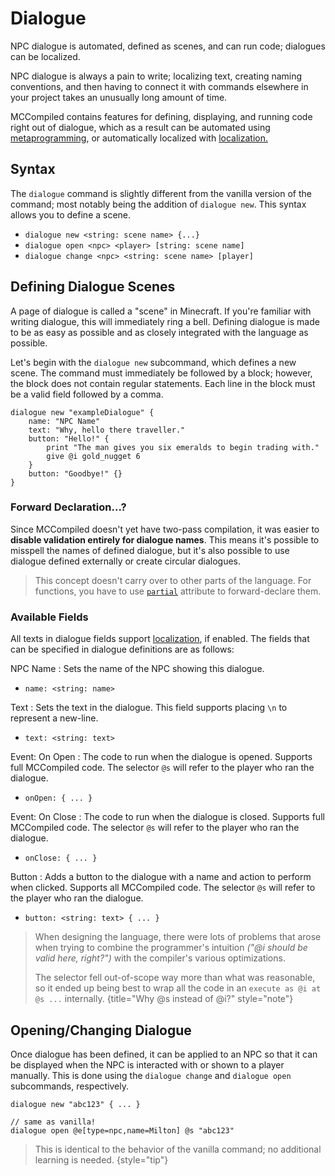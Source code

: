 # Dialogue

<primary-label ref="runtime"/>

<link-summary>
NPC dialogue is automated, defined as scenes, and can run code; dialogues can be localized.
</link-summary>

NPC dialogue is always a pain to write; localizing text, creating naming conventions, and then having to connect it with
commands elsewhere in your project takes an unusually long amount of time.

MCCompiled contains features for defining, displaying, and running code right out of dialogue,
which as a result can be automated using [metaprogramming](Metaprogramming.md), or automatically localized with
[localization.](Localization.md)

## Syntax
The `dialogue` command is slightly different from the vanilla version of the command; most notably being the addition of
`dialogue new`. This syntax allows you to define a scene.

- `dialogue new <string: scene name> {...}`
- `dialogue open <npc> <player> [string: scene name]`
- `dialogue change <npc> <string: scene name> [player]`

## Defining Dialogue Scenes
A page of dialogue is called a "scene" in Minecraft. If you're familiar with writing dialogue, this will immediately
ring a bell. Defining dialogue is made to be as easy as possible and as closely integrated with the language as possible.

Let's begin with the `dialogue new` subcommand, which defines a new scene. The command must immediately be followed
by a block; however, the block does not contain regular statements. Each line in the block must be a valid field
followed by a comma.
```%lang%
dialogue new "exampleDialogue" {
    name: "NPC Name"
    text: "Why, hello there traveller."
    button: "Hello!" {
        print "The man gives you six emeralds to begin trading with."
        give @i gold_nugget 6
    }
    button: "Goodbye!" {}
}
```

### Forward Declaration...?
Since MCCompiled doesn't yet have two-pass compilation, it was easier to **disable validation entirely for dialogue
names**. This means it's possible to misspell the names of defined dialogue, but it's also possible to use dialogue
defined externally or create circular dialogues.

> This concept doesn't carry over to other parts of the language. For functions, you have to use
> [`partial`](Attributes.md#partial_examples) attribute to forward-declare them.

### Available Fields
All texts in dialogue fields support [localization](Localization.md), if enabled.
The fields that can be specified in dialogue definitions are as follows:

NPC Name
: Sets the name of the NPC showing this dialogue.
- `name: <string: name>`

Text
: Sets the text in the dialogue. This field supports placing `\n` to represent a new-line.
- `text: <string: text>`

Event: On Open
: The code to run when the dialogue is opened. Supports full MCCompiled code. The selector `@s` will refer to the
player who ran the dialogue.
- `onOpen: { ... }`

Event: On Close
: The code to run when the dialogue is closed. Supports full MCCompiled code. The selector `@s` will refer to the
player who ran the dialogue.
- `onClose: { ... }`

Button
: Adds a button to the dialogue with a name and action to perform when clicked. Supports all MCCompiled code. The
selector `@s` will refer to the player who ran the dialogue.
- `button: <string: text> { ... }`

> When designing the language, there were lots of problems that arose when trying to combine the programmer's intuition
> *("@i should be valid here, right?")* with the compiler's various optimizations.
>
> The selector fell out-of-scope way more than what was reasonable, so it ended up being best to wrap all the code in
> an `execute as @i at @s ...` internally.
> {title="Why @s instead of @i?" style="note"}

## Opening/Changing Dialogue
Once dialogue has been defined, it can be applied to an NPC so that it can be displayed when the NPC is interacted with 
or shown to a player manually. This is done using the `dialogue change` and `dialogue open` subcommands, respectively.

```%lang%
dialogue new "abc123" { ... }

// same as vanilla!
dialogue open @e[type=npc,name=Milton] @s "abc123"
```

> This is identical to the behavior of the vanilla command; no additional learning is needed.
> {style="tip"}
